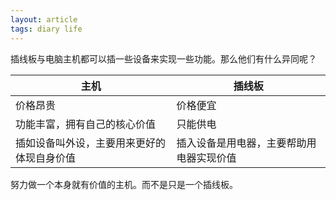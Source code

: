```yaml
---
layout: article
tags: diary life
---
```

插线板与电脑主机都可以插一些设备来实现一些功能。那么他们有什么异同呢？

|主机|插线板|
|-|-|
|价格昂贵|价格便宜|
|功能丰富，拥有自己的核心价值|只能供电|
|插如设备叫外设，主要用来更好的体现自身价值|插入设备是用电器，主要帮助用电器实现价值|

努力做一个本身就有价值的主机。而不是只是一个插线板。

